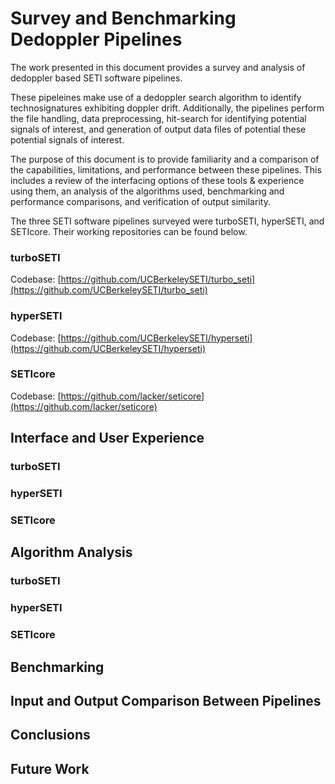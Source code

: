 # Survey and Benchmarking Dedoppler Pipelines

The work presented in this document provides a survey and analysis of dedoppler based SETI software pipelines. 

These pipeleines make use of a dedoppler search algorithm to identify technosignatures exhibiting doppler drift. Additionally, the pipelines perform the file handling, data preprocessing, hit-search for identifying potential signals of interest, and generation of output data files of potential these potential signals of interest.

The purpose of this document is to provide familiarity and a comparison of the capabilities, limitations, and performance between these pipelines. This includes a review of the interfacing options of these tools & experience using them, an analysis of the algorithms used, benchmarking and performance comparisons, and verification of output similarity.

The three SETI software pipelines surveyed were turboSETI, hyperSETI, and SETIcore. Their working repositories can be found below.

### turboSETI

Codebase: [https://github.com/UCBerkeleySETI/turbo_seti](https://github.com/UCBerkeleySETI/turbo_seti)

### hyperSETI

Codebase: [https://github.com/UCBerkeleySETI/hyperseti](https://github.com/UCBerkeleySETI/hyperseti)

### SETIcore

Codebase: [https://github.com/lacker/seticore](https://github.com/lacker/seticore)

## Interface and User Experience



### turboSETI

### hyperSETI

### SETIcore



## Algorithm Analysis

### turboSETI

### hyperSETI

### SETIcore



## Benchmarking



## Input and Output Comparison Between Pipelines



## Conclusions



## Future Work

